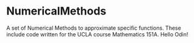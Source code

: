 # NumericalMethods
A set of Numerical Methods to approximate specific functions. These include code written for the UCLA course Mathematics 151A. 
Hello Odin!